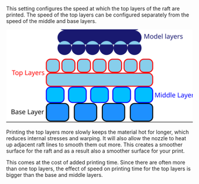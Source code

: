 This setting configures the speed at which the top layers of the raft are printed. The speed of the top layers can be configured separately from the speed of the middle and base layers.

![Where the top layers are located in the raft](images/raft_dimensions_simplified.svg)

Printing the top layers more slowly keeps the material hot for longer, which reduces internal stresses and warping. It will also allow the nozzle to heat up adjacent raft lines to smooth them out more. This creates a smoother surface for the raft and as a result also a smoother surface for your print.

This comes at the cost of added printing time. Since there are often more than one top layers, the effect of speed on printing time for the top layers is bigger than the base and middle layers.
